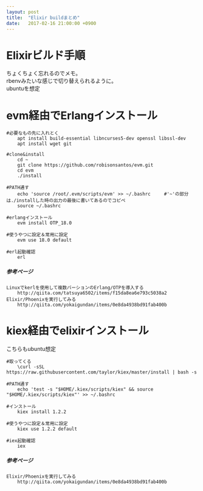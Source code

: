 ```yaml
---
layout: post
title:  "Elixir buildまとめ"
date:   2017-02-16 21:00:00 +0900
---
```


# Elixirビルド手順
ちょくちょく忘れるのでメモ。  
rbenvみたいな感じで切り替えられるように。  
ubuntuを想定

# evm経由でErlangインストール

	#必要なもの先に入れとく
		apt install build-essential libncurses5-dev openssl libssl-dev
		apt install wget git

	#clone&install
		cd ~
		git clone https://github.com/robisonsantos/evm.git
		cd evm
		./install

	#PATH通す
		echo 'source /root/.evm/scripts/evm' >> ~/.bashrc　　　#'~'の部分は./installした時の出力の最後に書いてあるのでコピペ
		source ~/.bashrc

	#erlangインストール
		evm install OTP_18.0

	#使うやつに設定＆常用に設定
		evm use 18.0 default

	#erl起動確認
		erl

##### 参考ページ
	Linuxでkerlを使用して複数バーションのErlang/OTPを導入する
		http://qiita.com/tatsuya6502/items/f15da8ea6e793c5038a2
	Elixir/Phoenixを実行してみる
		http://qiita.com/yokaigundan/items/0e8da4938bd91fab400b

# kiex経由でelixirインストール
こちらもubuntu想定

	#取ってくる
		\curl -sSL https://raw.githubusercontent.com/taylor/kiex/master/install | bash -s

	#PATH通す
		echo 'test -s "$HOME/.kiex/scripts/kiex" && source "$HOME/.kiex/scripts/kiex"' >> ~/.bashrc

	#インストール
		kiex install 1.2.2

	#使うやつに設定＆常用に設定
		kiex use 1.2.2 default

	#iex起動確認
		iex

##### 参考ページ
	Elixir/Phoenixを実行してみる
		http://qiita.com/yokaigundan/items/0e8da4938bd91fab400b
